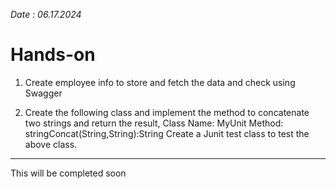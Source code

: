
*Date : 06.17.2024*

# Hands-on

1. Create employee info to store and fetch the data and check using Swagger 

2. Create the following class and implement the method to concatenate two strings and return the result, Class Name: MyUnit Method: stringConcat(String,String):String Create a Junit test class to test the above class.


---


This will be completed soon
